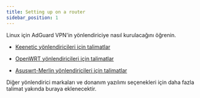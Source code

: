 ```yaml
---
title: Setting up on a router
sidebar_position: 1
---
```


Linux için AdGuard VPN'in yönlendiriciye nasıl kurulacağını öğrenin.

- [Keenetic yönlendiricileri için talimatlar](/adguard-vpn-for-linux/setting-up-on-a-router/keenetic.md)

- [OpenWRT yönlendiricileri için talimatlar](/adguard-vpn-for-linux/setting-up-on-a-router/openwrt.md)

- [Asuswrt-Merlin yönlendiricileri için talimatlar](/adguard-vpn-for-linux/setting-up-on-a-router/asuswrt-merlin.md)

Diğer yönlendirici markaları ve donanım yazılımı seçenekleri için daha fazla talimat yakında buraya eklenecektir.
